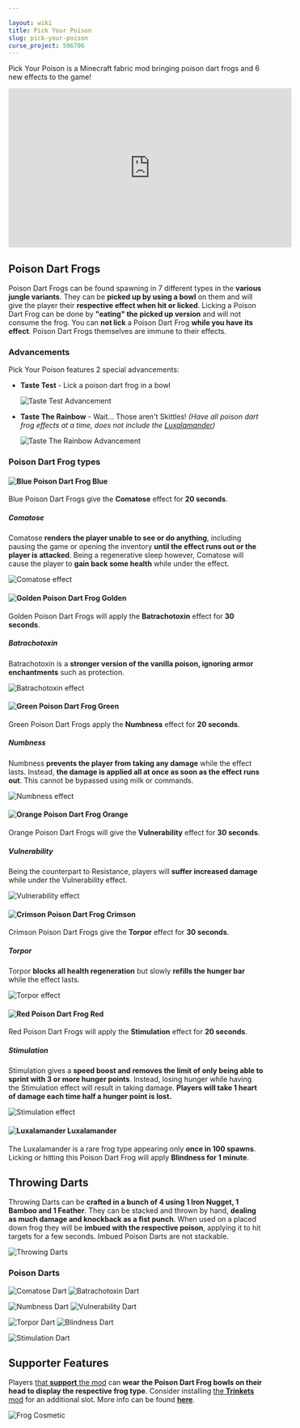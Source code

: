 ```yaml
---

layout: wiki
title: Pick Your Poison
slug: pick-your-poison
curse_project: 596706
---
```

<script async src="https://platform.twitter.com/widgets.js" charset="utf-8"></script>

Pick Your Poison is a Minecraft fabric mod bringing poison dart frogs and 6 new effects to the game!

<div>
<iframe width="560" height="315" src="https://www.youtube.com/embed/6fby-ANNjVw" title="YouTube video player" frameborder="0" allow="accelerometer; autoplay; clipboard-write; encrypted-media; gyroscope; picture-in-picture" allowfullscreen></iframe>
</div>

## Poison Dart Frogs

Poison Dart Frogs can be found spawning in 7 different types in the **various jungle variants**. They can be **picked up by using a bowl** on them and will give the player their **respective effect when hit or licked**. Licking a Poison Dart Frog can be done by **"eating" the picked up version** and will not consume the frog. You can **not lick** a Poison Dart Frog **while you have its effect**.  Poison Dart Frogs themselves are immune to their effects.



### Advancements

Pick Your Poison features 2 special advancements:

- **Taste Test** - Lick a poison dart frog in a bowl

   ![Taste Test Advancement](pick-your-poison/taste-test.png)

- **Taste The Rainbow** - Wait... Those aren't Skittles! *(Have all poison dart frog effects at a time, does not include the [Luxalamander](#-luxalamander))*

   ![Taste The Rainbow Advancement](pick-your-poison/taste-the-rainbow.png)

  

### Poison Dart Frog types

#### ![Blue Poison Dart Frog](pick-your-poison/blue_poison_dart_frog_bowl.png) Blue

Blue Poison Dart Frogs give the **Comatose** effect for **20 seconds**.

##### Comatose

Comatose **renders the player unable to see or do anything**, including pausing the game or opening the inventory **until the effect runs out or the player is attacked**. Being a regenerative sleep however, Comatose will cause the player to **gain back some health** while under the effect.

![Comatose effect](pick-your-poison/comatose.png)



#### ![Golden Poison Dart Frog](pick-your-poison/golden_poison_dart_frog_bowl.png) Golden 

Golden Poison Dart Frogs will apply the **Batrachotoxin** effect for **30 seconds**.

##### Batrachotoxin

Batrachotoxin is a **stronger version of the vanilla poison, ignoring armor enchantments** such as protection.

![Batrachotoxin effect](pick-your-poison/batrachotoxin.png)



#### ![Green Poison Dart Frog](pick-your-poison/green_poison_dart_frog_bowl.png) Green

Green Poison Dart Frogs apply the **Numbness** effect for **20 seconds**.

##### Numbness

Numbness **prevents the player from taking any damage** while the effect lasts. Instead, **the damage is applied all at once as soon as the effect runs out**. This cannot be bypassed using milk or commands.

![Numbness effect](pick-your-poison/numbness.png)



#### ![Orange Poison Dart Frog](pick-your-poison/orange_poison_dart_frog_bowl.png) Orange

Orange Poison Dart Frogs will give the **Vulnerability** effect for **30 seconds**.

##### Vulnerability

Being the counterpart to Resistance, players will **suffer increased damage** while under the Vulnerability effect.

![Vulnerability effect](pick-your-poison/vulnerability.png)



#### ![Crimson Poison Dart Frog](pick-your-poison/crimson_poison_dart_frog_bowl.png) Crimson

Crimson Poison Dart Frogs give the **Torpor** effect for **30 seconds**.

##### Torpor

Torpor **blocks all health regeneration** but slowly **refills the hunger bar** while the effect lasts.

![Torpor effect](pick-your-poison/torpor.png)



#### ![Red Poison Dart Frog](pick-your-poison/red_poison_dart_frog_bowl.png) Red

Red Poison Dart Frogs will apply the **Stimulation** effect for **20 seconds**.

##### Stimulation

Stimulation gives a **speed boost and removes the limit of only being able to sprint with 3 or more hunger points**. Instead, losing hunger while having the Stimulation effect will result in taking damage. **Players will take 1 heart of damage each time half a hunger point is lost.**

![Stimulation effect](pick-your-poison/stimulation.png)



#### ![Luxalamander](pick-your-poison/luxalamander_bowl.png) Luxalamander

The Luxalamander is a rare frog type appearing only **once in 100 spawns**. Licking or hitting this Poison Dart Frog will apply **Blindness for 1 minute**.



## Throwing Darts

Throwing Darts can be **crafted in a bunch of 4 using 1 Iron Nugget, 1 Bamboo and 1 Feather**. They can be stacked and thrown by hand, **dealing as much damage and knockback as a fist punch**. When used on a placed down frog they will be **imbued with the respective poison**, applying it to hit targets for a few seconds. Imbued Poison Darts are not stackable.

![Throwing Darts](pick-your-poison/throwing-darts.png)

### Poison Darts

 ![Comatose Dart](pick-your-poison/comatose-dart.png) ![Batrachotoxin Dart](pick-your-poison/batrachotoxin-dart.png)

 ![Numbness Dart](pick-your-poison/numbness-dart.png) ![Vulnerability Dart](pick-your-poison/vulnerability-dart.png)

 ![Torpor Dart](pick-your-poison/torpor-dart.png)  ![Blindness Dart](pick-your-poison/blindness-dart.png) 

 ![Stimulation Dart](pick-your-poison/stimulation-dart.png)



## Supporter Features

Players [that **support** the mod](https://ko-fi.com/s/c3991a73b3) can **wear the Poison Dart Frog bowls on their head to display the respective frog type**. Consider installing [the **Trinkets** mod](https://www.curseforge.com/minecraft/mc-mods/trinkets-fabric) for an additional slot. More info can be found [**here**](https://doctor4t.uuid.gg/donators).

![Frog Cosmetic](pick-your-poison/supporter-frogs.png)
